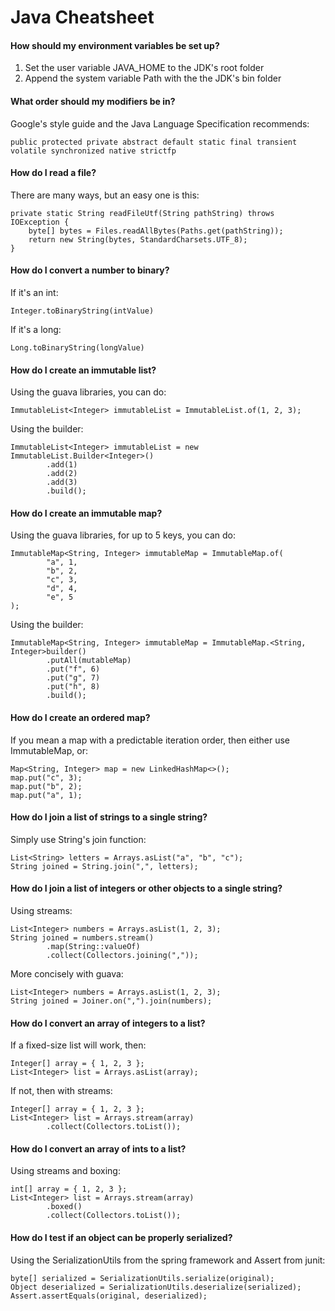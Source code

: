 # Java Cheatsheet #


#### How should my environment variables be set up?
1. Set the user variable JAVA_HOME to the JDK's root folder
2. Append the system variable Path with the the JDK's bin folder


#### What order should my modifiers be in?
Google's style guide and the Java Language Specification recommends:
```
public protected private abstract default static final transient volatile synchronized native strictfp
```


#### How do I read a file?
There are many ways, but an easy one is this:
```
private static String readFileUtf(String pathString) throws IOException {
    byte[] bytes = Files.readAllBytes(Paths.get(pathString));
    return new String(bytes, StandardCharsets.UTF_8);
}
```


#### How do I convert a number to binary?
If it's an int:
```
Integer.toBinaryString(intValue)
```
If it's a long:
```
Long.toBinaryString(longValue)
```


#### How do I create an immutable list?
Using the guava libraries, you can do:
```
ImmutableList<Integer> immutableList = ImmutableList.of(1, 2, 3);
```
Using the builder:
```
ImmutableList<Integer> immutableList = new ImmutableList.Builder<Integer>()
        .add(1)
        .add(2)
        .add(3)
        .build();
```


#### How do I create an immutable map?
Using the guava libraries, for up to 5 keys, you can do:
```
ImmutableMap<String, Integer> immutableMap = ImmutableMap.of(
        "a", 1,
        "b", 2,
        "c", 3,
        "d", 4,
        "e", 5
);
```
Using the builder:
```
ImmutableMap<String, Integer> immutableMap = ImmutableMap.<String, Integer>builder()
        .putAll(mutableMap)
        .put("f", 6)
        .put("g", 7)
        .put("h", 8)
        .build();
```


#### How do I create an ordered map?
If you mean a map with a predictable iteration order, then either use ImmutableMap, or:
```
Map<String, Integer> map = new LinkedHashMap<>();
map.put("c", 3);
map.put("b", 2);
map.put("a", 1);    
```


#### How do I join a list of strings to a single string?
Simply use String's join function:
```
List<String> letters = Arrays.asList("a", "b", "c");
String joined = String.join(",", letters);
```


#### How do I join a list of integers or other objects to a single string?
Using streams:
```
List<Integer> numbers = Arrays.asList(1, 2, 3);
String joined = numbers.stream()
        .map(String::valueOf)
        .collect(Collectors.joining(","));
```
More concisely with guava:
```
List<Integer> numbers = Arrays.asList(1, 2, 3);
String joined = Joiner.on(",").join(numbers);
```


#### How do I convert an array of integers to a list?
If a fixed-size list will work, then:
```
Integer[] array = { 1, 2, 3 };
List<Integer> list = Arrays.asList(array);
```
If not, then with streams:
```
Integer[] array = { 1, 2, 3 };
List<Integer> list = Arrays.stream(array)
        .collect(Collectors.toList());
```


#### How do I convert an array of ints to a list?
Using streams and boxing:
```
int[] array = { 1, 2, 3 };
List<Integer> list = Arrays.stream(array)
        .boxed()
        .collect(Collectors.toList());
```


#### How do I test if an object can be properly serialized?
Using the SerializationUtils from the spring framework and Assert from junit:
```
byte[] serialized = SerializationUtils.serialize(original);
Object deserialized = SerializationUtils.deserialize(serialized);
Assert.assertEquals(original, deserialized);
```
